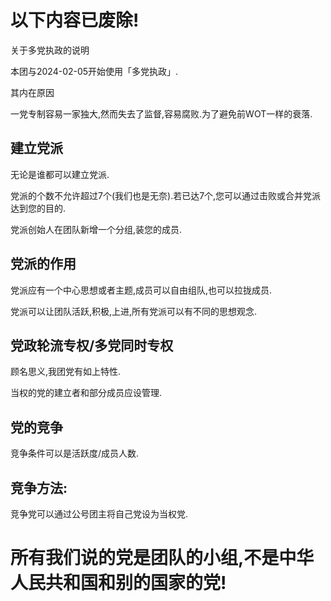 # 以下内容已废除!

关于多党执政的说明

本团与2024-02-05开始使用「多党执政」.

其内在原因

一党专制容易一家独大,然而失去了监督,容易腐败.为了避免前WOT一样的衰落.

## 建立党派

无论是谁都可以建立党派.

党派的个数不允许超过7个(我们也是无奈).若已达7个,您可以通过击败或合并党派达到您的目的.

党派创始人在团队新增一个分组,装您的成员.

## 党派的作用

党派应有一个中心思想或者主题,成员可以自由组队,也可以拉拢成员.

党派可以让团队活跃,积极,上进,所有党派可以有不同的思想观念.

## 党政轮流专权/多党同时专权

顾名思义,我团党有如上特性.

当权的党的建立者和部分成员应设管理.

## 党的竞争

竞争条件可以是活跃度/成员人数.

## 竞争方法:

竞争党可以通过公号团主将自己党设为当权党.

# 所有我们说的党是团队的小组,不是中华人民共和国和别的国家的党!
